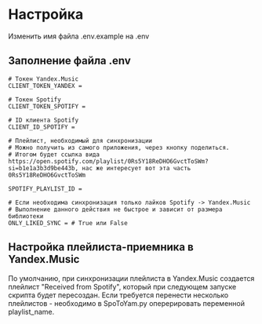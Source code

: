 # Настройка

Изменить имя файла .env.example на .env
</details>

## Заполнение файла .env

```
# Токен Yandex.Music
CLIENT_TOKEN_YANDEX =

# Токен Spotify
CLIENT_TOKEN_SPOTIFY =

# ID клиента Spotify
CLIENT_ID_SPOTIFY =

# Плейлист, необходимый для синхронизации 
# Можно получить из самого приложения, через кнопку поделиться. 
# Итогом будет ссылка вида https://open.spotify.com/playlist/0Rs5Y18ReDHO6GvctToSWm?si=b1e1a3b3d9be443b, нас же интересует вот эта часть 0Rs5Y18ReDHO6GvctToSWm

SPOTIFY_PLAYLIST_ID =

# Если необходима синхронизация только лайков Spotify -> Yandex.Music
# Выполнение данного действия не быстрое и зависит от размера библиотеки
ONLY_LIKED_SYNC = # True или False
```

## Настройка плейлиста-приемника в Yandex.Music

По умолчанию, при синхронизации плейлиста в Yandex.Music создается плейлист "Received from Spotify", который при следующем запуске скрипта будет пересоздан. Если требуется перенести несколько плейлистов - необходимо в SpoToYam.py оперерировать переменной playlist_name.